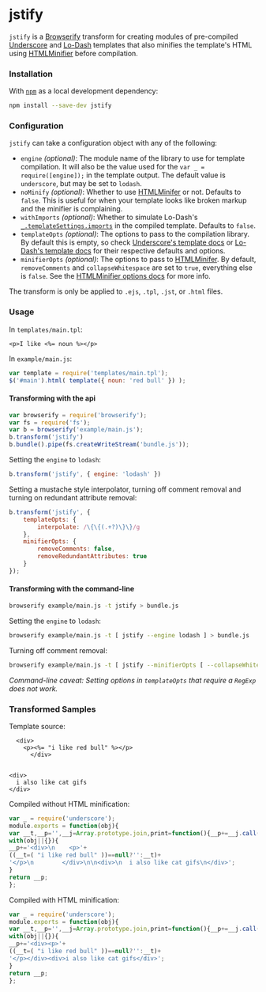 jstify
======

`jstify` is a [Browserify](https://github.com/substack/node-browserify) transform for creating modules of pre-compiled [Underscore](https://github.com/jashkenas/underscore) and [Lo-Dash](https://github.com/lodash/lodash) templates that also minifies the template's HTML using [HTMLMinifier](https://github.com/kangax/html-minifier) before compilation.

### Installation ###
With [`npm`](http://npmjs.org/) as a local development dependency:

```bash
npm install --save-dev jstify
```


### Configuration ###

`jstify` can take a configuration object with any of the following:

* `engine` _(optional)_: The module name of the library to use for template compilation. It will also be the value used for the `var _ = require([engine]);` in the template output. The default value is `underscore`, but may be set to `lodash`.
* `noMinify` _(optional)_: Whether to use [HTMLMinifer](https://github.com/kangax/html-minifier) or not. Defaults to `false`. This is useful for when your template looks like broken markup and the minifier is complaining.
* `withImports` _(optional)_: Whether to simulate Lo-Dash's [`_.templateSettings.imports`](http://lodash.com/docs#templateSettings_imports) in the compiled template. Defaults to `false`.
* `templateOpts` _(optional)_: The options to pass to the compilation library. By default this is empty, so check [Underscore's template docs](http://underscorejs.org/#template) or [Lo-Dash's template docs](http://lodash.com/docs#template) for their respective defaults and options.
* `minifierOpts` _(optional)_: The options to pass to [HTMLMinifer](https://github.com/kangax/html-minifier). By default, `removeComments` and `collapseWhitespace` are set to `true`, everything else is `false`. See the [HTMLMinifier options docs](http://perfectionkills.com/experimenting-with-html-minifier/#options) for more info.

The transform is only be applied to `.ejs`, `.tpl`, `.jst`, or `.html` files.

### Usage ###

In `templates/main.tpl`:
```html+erb
<p>I like <%= noun %></p>
```

In `example/main.js`:
```js
var template = require('templates/main.tpl');
$('#main').html( template({ noun: 'red bull' }) );
```

#### Transforming with the api ####

```js
var browserify = require('browserify');
var fs = require('fs');
var b = browserify('example/main.js');
b.transform('jstify')
b.bundle().pipe(fs.createWriteStream('bundle.js'));
```

Setting the `engine` to `lodash`:
```js
b.transform('jstify', { engine: 'lodash' })
```

Setting a mustache style interpolator, turning off comment removal and turning on redundant attribute removal:
```js
b.transform('jstify', {
    templateOpts: {
        interpolate: /\{\{(.+?)\}\}/g
    },
    minifierOpts: {
        removeComments: false,
        removeRedundantAttributes: true
    }
});
```

#### Transforming with the command-line ####

```bash
browserify example/main.js -t jstify > bundle.js
```

Setting the `engine` to `lodash`:
```bash
browserify example/main.js -t [ jstify --engine lodash ] > bundle.js
```

Turning off comment removal:
```bash
browserify example/main.js -t [ jstify --minifierOpts [ --collapseWhitespace 0 ] ] > bundle.js
```

_Command-line caveat: Setting options in `templateOpts` that require a `RegExp` does not work._

### Transformed Samples ###

Template source:
```html+erb
  <div>
    <p><%= "i like red bull" %></p>
      </div>


<div>
  i also like cat gifs
</div>
```

Compiled without HTML minification:
```js
var _ = require('underscore');
module.exports = function(obj){
var __t,__p='',__j=Array.prototype.join,print=function(){__p+=__j.call(arguments,'');};
with(obj||{}){
__p+='<div>\n    <p>'+
((__t=( "i like red bull" ))==null?'':__t)+
'</p>\n        </div>\n\n<div>\n  i also like cat gifs\n</div>';
}
return __p;
};
```

Compiled with HTML minification:
```js
var _ = require('underscore');
module.exports = function(obj){
var __t,__p='',__j=Array.prototype.join,print=function(){__p+=__j.call(arguments,'');};
with(obj||{}){
__p+='<div><p>'+
((__t=( "i like red bull" ))==null?'':__t)+
'</p></div><div>i also like cat gifs</div>';
}
return __p;
};
```
